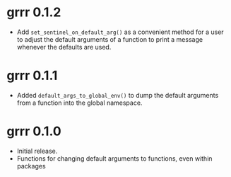 
# grrr 0.1.2

* Add `set_sentinel_on_default_arg()` as a convenient method for a user to 
  adjust the default arguments of a function to print a message whenever the
  defaults are used.

# grrr 0.1.1

* Added `default_args_to_global_env()` to dump the default arguments from a 
  function into the global namespace.

# grrr 0.1.0

* Initial release.
* Functions for changing default arguments to functions, even within packages
